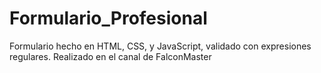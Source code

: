 # Formulario_Profesional
Formulario hecho en HTML, CSS, y JavaScript, validado con expresiones regulares. Realizado en el canal de FalconMaster
